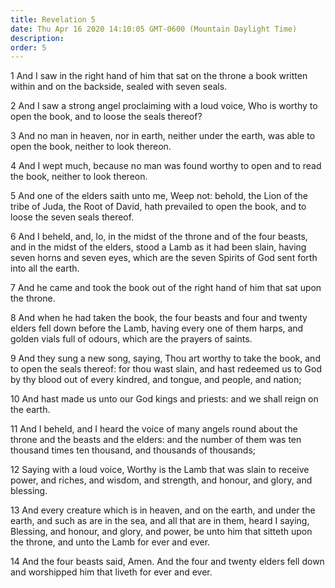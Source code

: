 ```yaml
---
title: Revelation 5
date: Thu Apr 16 2020 14:10:05 GMT-0600 (Mountain Daylight Time)
description: 
order: 5
---
```


<p>
  1 And I saw in the right hand of him that sat on the throne a book written
  within and on the backside, sealed with seven seals.
</p>
<p>
  2 And I saw a strong angel proclaiming with a loud voice, Who is worthy to
  open the book, and to loose the seals thereof?
</p>
<p>
  3 And no man in heaven, nor in earth, neither under the earth, was able to
  open the book, neither to look thereon.
</p>
<p>
  4 And I wept much, because no man was found worthy to open and to read the
  book, neither to look thereon.
</p>
<p>
  5 And one of the elders saith unto me, Weep not: behold, the Lion of the tribe
  of Juda, the Root of David, hath prevailed to open the book, and to loose the
  seven seals thereof.
</p>
<p>
  6 And I beheld, and, lo, in the midst of the throne and of the four beasts,
  and in the midst of the elders, stood a Lamb as it had been slain, having
  seven horns and seven eyes, which are the seven Spirits of God sent forth into
  all the earth.
</p>
<p>
  7 And he came and took the book out of the right hand of him that sat upon the
  throne.
</p>
<p>
  8 And when he had taken the book, the four beasts and four and twenty elders
  fell down before the Lamb, having every one of them harps, and golden vials
  full of odours, which are the prayers of saints.
</p>
<p>
  9 And they sung a new song, saying, Thou art worthy to take the book, and to
  open the seals thereof: for thou wast slain, and hast redeemed us to God by
  thy blood out of every kindred, and tongue, and people, and nation;
</p>
<p>
  10 And hast made us unto our God kings and priests: and we shall reign on the
  earth.
</p>
<p>
  11 And I beheld, and I heard the voice of many angels round about the throne
  and the beasts and the elders: and the number of them was ten thousand times
  ten thousand, and thousands of thousands;
</p>
<p>
  12 Saying with a loud voice, Worthy is the Lamb that was slain to receive
  power, and riches, and wisdom, and strength, and honour, and glory, and
  blessing.
</p>
<p>
  13 And every creature which is in heaven, and on the earth, and under the
  earth, and such as are in the sea, and all that are in them, heard I saying,
  Blessing, and honour, and glory, and power, be unto him that sitteth upon the
  throne, and unto the Lamb for ever and ever.
</p>
<p>
  14 And the four beasts said, Amen. And the four and twenty elders fell down
  and worshipped him that liveth for ever and ever.
</p>
